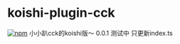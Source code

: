# koishi-plugin-cck

[![npm](https://img.shields.io/npm/v/koishi-plugin-test?style=flat-square)](https://www.npmjs.com/package/koishi-plugin-test)
小小趴cck的koishi版～
0.0.1
测试中
只更新index.ts
